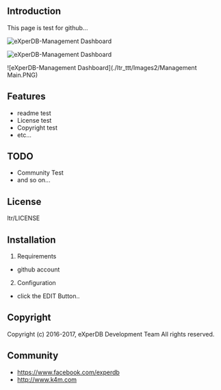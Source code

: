 ## Introduction
This page is test for github... 

![eXperDB-Management Dashboard](./ltr_ttt/Images2/ManagementMain.PNG)

![eXperDB-Management Dashboard](./ltr_ttt/Images2/ManagementMain.PNG)

![eXperDB-Management Dashboard](./ltr_ttt/Images2/Management Main.PNG)

## Features
* readme test
* License test
* Copyright test
* etc...


## TODO
* Community Test
* and so on...


## License
ltr/LICENSE


## Installation
1. Requirements
- github account

2. Configuration
- click the EDIT Button..


## Copyright
Copyright (c) 2016-2017, eXperDB Development Team
All rights reserved.


## Community
* https://www.facebook.com/experdb
* http://www.k4m.com

